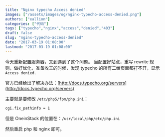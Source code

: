 ```yaml
---
title: "Nginx typecho Access denied"
images: ["/assets/images/og/nginx-typecho-access-denied.png"]
authors: ["eallion"]
categories: ["代码"]
tags: ["typecho","nginx","access","denied","403"]
draft: false
slug: "nginx-typecho-access-denied"
date: "2017-03-19 01:08:00"
lastmod: "2017-03-19 01:08:00"
---
```


今天重新配置服务器，又到遇到了这个问题。
当配置好站点，重写 rewrite 规则，做好优化，准备收工的时候，发现 typecho 的所有二给页面都打不开，显示 `Access denied.`

官方已经给出了解决办法：[http://docs.typecho.org/servers](http://docs.typecho.org/servers)

主要就是要修改 `/etc/php5/fpm/php.ini`：

```bash
cgi.fix_pathinfo = 1
```

但是 OneinStack 的位置在：`/usr/local/php/etc/php.ini`

然后重启 php 和 nginx 即可。
